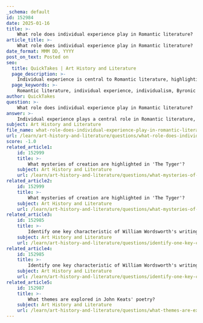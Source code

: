 ```yaml
---
_schema: default
id: 152984
date: 2025-01-16
title: >-
    What role does individual experience play in Romantic literature?
article_title: >-
    What role does individual experience play in Romantic literature?
date_format: MMM DD, YYYY
post_on_text: Posted on
seo:
  title: QuickTakes | Art History and Literature
  page_description: >-
    Individual experience is central to Romantic literature, highlighting themes of individualism, emotion, personal identity, and the relationship with nature, while critiquing societal constraints.
  page_keywords: >-
    Romantic literature, individual experience, individualism, Byronic hero, personal identity, emotion, nature, subjective experience, personal expression, critique of society
author: QuickTakes
question: >-
    What role does individual experience play in Romantic literature?
answer: >-
    Individual experience plays a central role in Romantic literature, serving as a key theme that distinguishes this movement from previous literary traditions. Romanticism emerged in the late 18th century as a reaction against the rationalism and industrialization of the Enlightenment, emphasizing the importance of personal emotion, intuition, and the inherent value of the individual.\n\n### Key Aspects of Individual Experience in Romantic Literature:\n\n1. **Celebration of Individualism**: Romantic literature often portrays the individual as a heroic figure capable of transcending societal norms and constraints. This is exemplified by the "Byronic hero," such as Byron's Childe Harold, who embodies traits like introspection, rebellion, and a profound sense of alienation. This focus on individualism critiques societal structures that suppress personal freedom and creativity.\n\n2. **Exploration of Personal Identity**: Writers like William Wordsworth and Samuel Taylor Coleridge celebrated the individual's connection to nature and the exploration of personal identity. Their works often reflect their own lives and struggles, highlighting the subjective experience of the self.\n\n3. **Exaltation of Emotion**: Romanticism values emotion over reason, portraying intense emotional states—such as love, despair, and ecstasy—as central to understanding the human condition. This exaltation of emotion is evident in the passionate language and themes found in Romantic poetry, allowing readers to connect deeply with the characters' experiences.\n\n4. **Interplay with Nature**: The sublime, or the awe-inspiring beauty of nature, serves as a backdrop for individual exploration. Romantic writers often depict nature as a source of inspiration and a means for individuals to confront their limitations and seek a deeper understanding of their place in the universe. This relationship between the individual and the natural world underscores the transformative power of personal experience.\n\n5. **Subjectivity and Personal Expression**: The focus on individual experience and personal expression is a hallmark of Romantic literature. Writers sought to delve into the depths of human emotion, often drawing from their own experiences to create works that resonate on a personal level with readers.\n\nIn summary, individual experience in Romantic literature is characterized by a profound emphasis on personal emotion, identity, and the transformative power of nature. This focus not only celebrates the individual but also critiques societal constraints, making Romanticism a rich and complex literary movement.
subject: Art History and Literature
file_name: what-role-does-individual-experience-play-in-romantic-literature.md
url: /learn/art-history-and-literature/questions/what-role-does-individual-experience-play-in-romantic-literature
score: -1.0
related_article1:
    id: 152999
    title: >-
        What mysteries of creation are highlighted in 'The Tyger'?
    subject: Art History and Literature
    url: /learn/art-history-and-literature/questions/what-mysteries-of-creation-are-highlighted-in-the-tyger
related_article2:
    id: 152999
    title: >-
        What mysteries of creation are highlighted in 'The Tyger'?
    subject: Art History and Literature
    url: /learn/art-history-and-literature/questions/what-mysteries-of-creation-are-highlighted-in-the-tyger
related_article3:
    id: 152985
    title: >-
        Identify one key characteristic of William Wordsworth's writing style.
    subject: Art History and Literature
    url: /learn/art-history-and-literature/questions/identify-one-key-characteristic-of-william-wordsworths-writing-style
related_article4:
    id: 152985
    title: >-
        Identify one key characteristic of William Wordsworth's writing style.
    subject: Art History and Literature
    url: /learn/art-history-and-literature/questions/identify-one-key-characteristic-of-william-wordsworths-writing-style
related_article5:
    id: 152987
    title: >-
        What themes are explored in John Keats' poetry?
    subject: Art History and Literature
    url: /learn/art-history-and-literature/questions/what-themes-are-explored-in-john-keats-poetry
---
```


&nbsp;